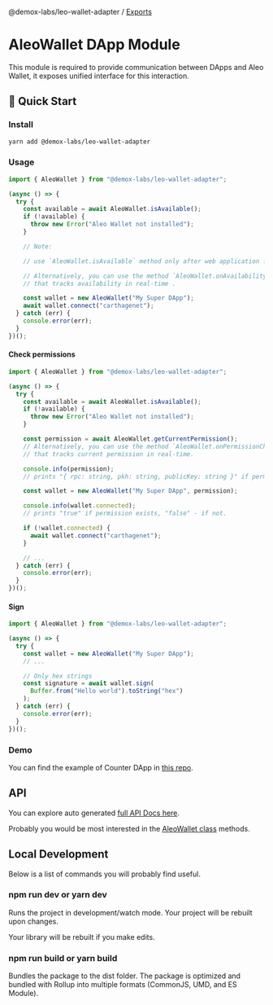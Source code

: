 @demox-labs/leo-wallet-adapter / [Exports](modules.md)

# AleoWallet DApp Module

This module is required to provide communication between DApps and Aleo Wallet, it exposes unified interface for this interaction.

## 🚀 Quick Start

### Install

```bash
yarn add @demox-labs/leo-wallet-adapter
```

### Usage

```typescript
import { AleoWallet } from "@demox-labs/leo-wallet-adapter";

(async () => {
  try {
    const available = await AleoWallet.isAvailable();
    if (!available) {
      throw new Error("Aleo Wallet not installed");
    }

    // Note:

    // use `AleoWallet.isAvailable` method only after web application fully loaded.

    // Alternatively, you can use the method `AleoWallet.onAvailabilityChange`
    // that tracks availability in real-time .

    const wallet = new AleoWallet("My Super DApp");
    await wallet.connect("carthagenet");
  } catch (err) {
    console.error(err);
  }
})();
```

#### Check permissions

```typescript
import { AleoWallet } from "@demox-labs/leo-wallet-adapter";

(async () => {
  try {
    const available = await AleoWallet.isAvailable();
    if (!available) {
      throw new Error("Aleo Wallet not installed");
    }

    const permission = await AleoWallet.getCurrentPermission();
    // Alternatively, you can use the method `AleoWallet.onPermissionChange`
    // that tracks current permission in real-time.

    console.info(permission);
    // prints "{ rpc: string, pkh: string, publicKey: string }" if permission exists, "null" - if not.

    const wallet = new AleoWallet("My Super DApp", permission);

    console.info(wallet.connected);
    // prints "true" if permission exists, "false" - if not.

    if (!wallet.connected) {
      await wallet.connect("carthagenet");
    }

    // ...
  } catch (err) {
    console.error(err);
  }
})();
```

#### Sign

```typescript
import { AleoWallet } from "@demox-labs/leo-wallet-adapter";

(async () => {
  try {
    const wallet = new AleoWallet("My Super DApp");
    // ...

    // Only hex strings
    const signature = await wallet.sign(
      Buffer.from("Hello world").toString("hex")
    );
  } catch (err) {
    console.error(err);
  }
})();
```

### Demo

You can find the example of Counter DApp in [this repo](https://github.com/madfish-solutions/counter-dapp).

## API

You can explore auto generated [full API Docs here](docs/README.md).

Probably you would be most interested in the [AleoWallet class](docs/classes/aleowallet.md) methods.

## Local Development

Below is a list of commands you will probably find useful.

### npm run dev or yarn dev

Runs the project in development/watch mode. Your project will be rebuilt upon changes.

Your library will be rebuilt if you make edits.

### npm run build or yarn build

Bundles the package to the dist folder.
The package is optimized and bundled with Rollup into multiple formats (CommonJS, UMD, and ES Module).
